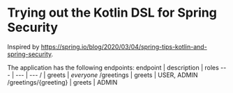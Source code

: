 # Trying out the Kotlin DSL for Spring Security

Inspired by https://spring.io/blog/2020/03/04/spring-tips-kotlin-and-spring-security.

The application has the following endpoints:
endpoint | description | roles
--- | --- | ---
/ | greets | *everyone*
/greetings | greets | USER, ADMIN
/greetings/{greeting} | greets | ADMIN
